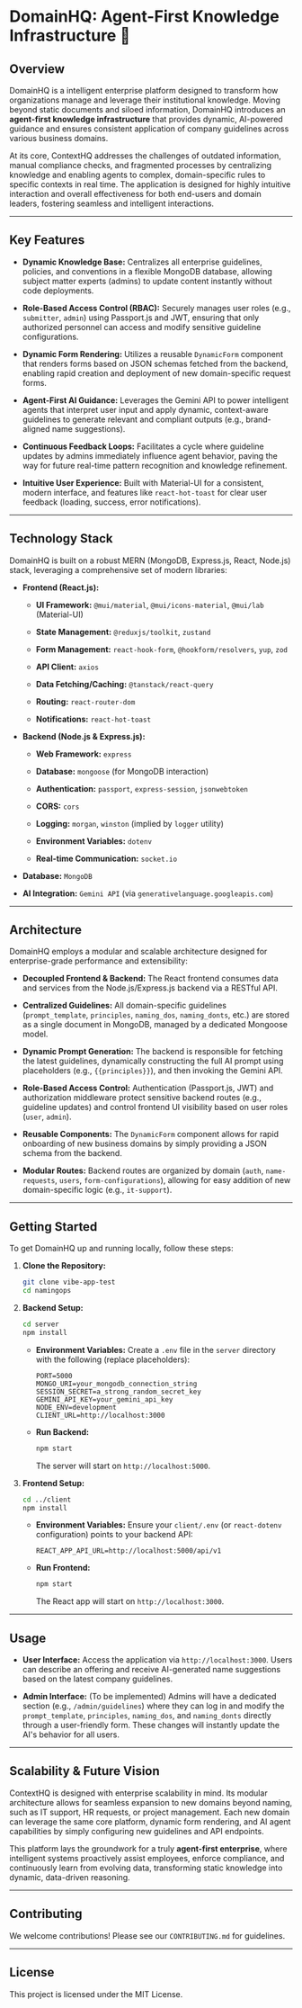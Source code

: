 # DomainHQ: Agent-First Knowledge Infrastructure 🚀

## Overview

DomainHQ is a intelligent enterprise platform designed to transform how organizations manage and leverage their institutional knowledge. Moving beyond static documents and siloed information, DomainHQ introduces an **agent-first knowledge infrastructure** that provides dynamic, AI-powered guidance and ensures consistent application of company guidelines across various business domains.

At its core, ContextHQ addresses the challenges of outdated information, manual compliance checks, and fragmented processes by centralizing knowledge and enabling agents to complex, domain-specific rules to specific contexts in real time. The application is designed for highly intuitive interaction and overall effectiveness for both end-users and domain leaders, fostering seamless and intelligent interactions.

---

## Key Features

* **Dynamic Knowledge Base:** Centralizes all enterprise guidelines, policies, and conventions in a flexible MongoDB database, allowing subject matter experts (admins) to update content instantly without code deployments.

* **Role-Based Access Control (RBAC):** Securely manages user roles (e.g., `submitter`, `admin`) using Passport.js and JWT, ensuring that only authorized personnel can access and modify sensitive guideline configurations.

* **Dynamic Form Rendering:** Utilizes a reusable `DynamicForm` component that renders forms based on JSON schemas fetched from the backend, enabling rapid creation and deployment of new domain-specific request forms.

* **Agent-First AI Guidance:** Leverages the Gemini API to power intelligent agents that interpret user input and apply dynamic, context-aware guidelines to generate relevant and compliant outputs (e.g., brand-aligned name suggestions).

* **Continuous Feedback Loops:** Facilitates a cycle where guideline updates by admins immediately influence agent behavior, paving the way for future real-time pattern recognition and knowledge refinement.

* **Intuitive User Experience:** Built with Material-UI for a consistent, modern interface, and features like `react-hot-toast` for clear user feedback (loading, success, error notifications).

---

## Technology Stack

DomainHQ is built on a robust MERN (MongoDB, Express.js, React, Node.js) stack, leveraging a comprehensive set of modern libraries:

* **Frontend (React.js):**

    * **UI Framework:** `@mui/material`, `@mui/icons-material`, `@mui/lab` (Material-UI)

    * **State Management:** `@reduxjs/toolkit`, `zustand`

    * **Form Management:** `react-hook-form`, `@hookform/resolvers`, `yup`, `zod`

    * **API Client:** `axios`

    * **Data Fetching/Caching:** `@tanstack/react-query`

    * **Routing:** `react-router-dom`

    * **Notifications:** `react-hot-toast`

* **Backend (Node.js & Express.js):**

    * **Web Framework:** `express`

    * **Database:** `mongoose` (for MongoDB interaction)

    * **Authentication:** `passport`, `express-session`, `jsonwebtoken`

    * **CORS:** `cors`

    * **Logging:** `morgan`, `winston` (implied by `logger` utility)

    * **Environment Variables:** `dotenv`

    * **Real-time Communication:** `socket.io`

* **Database:** `MongoDB`

* **AI Integration:** `Gemini API` (via `generativelanguage.googleapis.com`)

---

## Architecture

DomainHQ employs a modular and scalable architecture designed for enterprise-grade performance and extensibility:

* **Decoupled Frontend & Backend:** The React frontend consumes data and services from the Node.js/Express.js backend via a RESTful API.

* **Centralized Guidelines:** All domain-specific guidelines (`prompt_template`, `principles`, `naming_dos`, `naming_donts`, etc.) are stored as a single document in MongoDB, managed by a dedicated Mongoose model.

* **Dynamic Prompt Generation:** The backend is responsible for fetching the latest guidelines, dynamically constructing the full AI prompt using placeholders (e.g., `{{principles}}`), and then invoking the Gemini API.

* **Role-Based Access Control:** Authentication (Passport.js, JWT) and authorization middleware protect sensitive backend routes (e.g., guideline updates) and control frontend UI visibility based on user roles (`user`, `admin`).

* **Reusable Components:** The `DynamicForm` component allows for rapid onboarding of new business domains by simply providing a JSON schema from the backend.

* **Modular Routes:** Backend routes are organized by domain (`auth`, `name-requests`, `users`, `form-configurations`), allowing for easy addition of new domain-specific logic (e.g., `it-support`).

---

## Getting Started

To get DomainHQ up and running locally, follow these steps:

1.  **Clone the Repository:**

    ```bash
    git clone vibe-app-test
    cd namingops
    ```

2.  **Backend Setup:**

    ```bash
    cd server
    npm install
    ```

    * **Environment Variables:** Create a `.env` file in the `server` directory with the following (replace placeholders):

        ```
        PORT=5000
        MONGO_URI=your_mongodb_connection_string
        SESSION_SECRET=a_strong_random_secret_key
        GEMINI_API_KEY=your_gemini_api_key
        NODE_ENV=development
        CLIENT_URL=http://localhost:3000
        ```

    * **Run Backend:**

        ```bash
        npm start
        ```

        The server will start on `http://localhost:5000`.

3.  **Frontend Setup:**

    ```bash
    cd ../client
    npm install
    ```

    * **Environment Variables:** Ensure your `client/.env` (or `react-dotenv` configuration) points to your backend API:

        ```
        REACT_APP_API_URL=http://localhost:5000/api/v1
        ```

    * **Run Frontend:**

        ```bash
        npm start
        ```

        The React app will start on `http://localhost:3000`.

---

## Usage

* **User Interface:** Access the application via `http://localhost:3000`. Users can describe an offering and receive AI-generated name suggestions based on the latest company guidelines.

* **Admin Interface:** (To be implemented) Admins will have a dedicated section (e.g., `/admin/guidelines`) where they can log in and modify the `prompt_template`, `principles`, `naming_dos`, and `naming_donts` directly through a user-friendly form. These changes will instantly update the AI's behavior for all users.

---

## Scalability & Future Vision

ContextHQ is designed with enterprise scalability in mind. Its modular architecture allows for seamless expansion to new domains beyond naming, such as IT support, HR requests, or project management. Each new domain can leverage the same core platform, dynamic form rendering, and AI agent capabilities by simply configuring new guidelines and API endpoints.

This platform lays the groundwork for a truly **agent-first enterprise**, where intelligent systems proactively assist employees, enforce compliance, and continuously learn from evolving data, transforming static knowledge into dynamic, data-driven reasoning.

---

## Contributing

We welcome contributions! Please see our `CONTRIBUTING.md` for guidelines.

---

## License

This project is licensed under the MIT License.